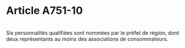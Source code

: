 # Article A751-10

<p><br/>Six personnalités qualifiées sont nommées par le préfet de région, dont deux représentants au moins des associations de consommateurs.</p>